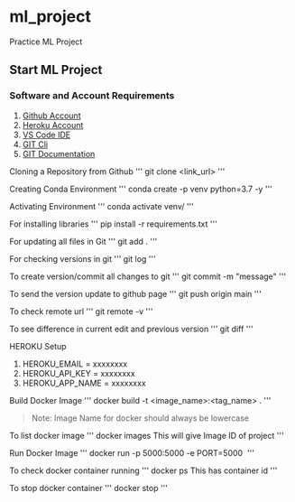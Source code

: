 # ml_project
Practice ML Project

## Start ML Project

### Software and Account Requirements

1. [Github Account](https://github.com)
2. [Heroku Account](https://dashboard.heroku.com/login)
3. [VS Code IDE](https://code.visualstudio.com/download)
4. [GIT Cli](https://git-scm.com/downloads)
5. [GIT Documentation](https://git-scm.com/docs/gittutorial)

Cloning a Repository from Github
'''
git clone <link_url>
'''

Creating Conda Environment
'''
conda create -p venv python=3.7 -y
'''

Activating Environment
'''
conda activate venv/
'''

For installing libraries
'''
pip install -r requirements.txt
'''

For updating all files in Git
'''
git add .
'''

For checking versions in git
'''
git log
'''

To create version/commit all changes to git
'''
git commit -m "message"
'''

To send the version update to github page
'''
git push origin main
'''

To check remote url
'''
git remote -v
'''

To see difference in current edit and previous version
'''
git diff
'''

HEROKU Setup

1. HEROKU_EMAIL = xxxxxxxx
2. HEROKU_API_KEY = xxxxxxxx
3. HEROKU_APP_NAME = xxxxxxxx

Build Docker Image
'''
docker build -t <image_name>:<tag_name> .
'''
> Note: Image Name for docker should always be lowercase

To list docker image
'''
docker images
This will give Image ID of project
'''

Run Docker Image
'''
docker run -p 5000:5000 -e PORT=5000 <Image ID>
'''

To check docker container running
'''
docker ps
This has container id
'''

To stop docker container
'''
docker stop <container id>
'''
